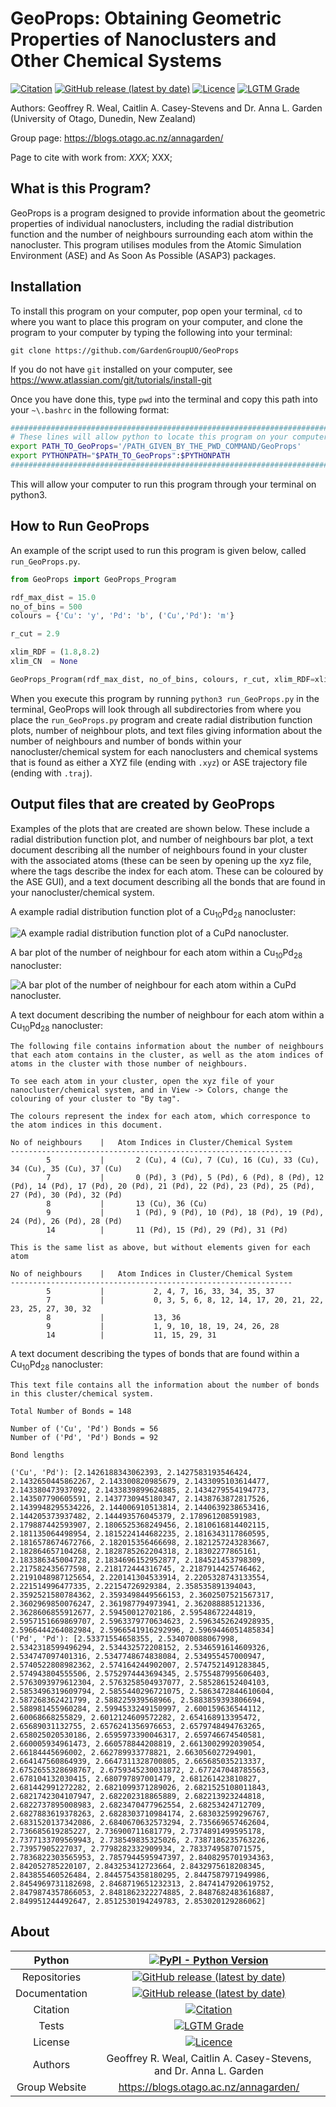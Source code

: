 # GeoProps: Obtaining Geometric Properties of Nanoclusters and Other Chemical Systems

[![Citation](https://img.shields.io/badge/Citation-click%20here-green.svg)](https://dx.doi.org/10.1021/acs.jcim.0c01128)
[![GitHub release (latest by date)](https://img.shields.io/github/v/release/GardenGroupUO/GeoProps)](https://github.com/GardenGroupUO/GeoProps)
[![Licence](https://img.shields.io/github/license/GardenGroupUO/GeoProps)](https://www.gnu.org/licenses/agpl-3.0.en.html)
[![LGTM Grade](https://img.shields.io/lgtm/grade/python/github/GardenGroupUO/GeoProps)](https://lgtm.com/projects/g/GardenGroupUO/GeoProps/context:python)

Authors: Geoffrey R. Weal, Caitlin A. Casey-Stevens and Dr. Anna L. Garden (University of Otago, Dunedin, New Zealand)

Group page: https://blogs.otago.ac.nz/annagarden/

Page to cite with work from: *XXX*; XXX; 

## What is this Program?

GeoProps is a program designed to provide information about the geometric properties of individual nanoclusters, including the radial distribution function and the number of neighbours surrounding each atom within the nanocluster. This program utilises modules from the Atomic Simulation Environment (ASE) and As Soon As Possible (ASAP3) packages. 

## Installation

To install this program on your computer, pop open your terminal, ``cd`` to where you want to place this program on your computer, and clone the program to your computer by typing the following into your terminal:

```
git clone https://github.com/GardenGroupUO/GeoProps
```

If you do not have ``git`` installed on your computer, see https://www.atlassian.com/git/tutorials/install-git

Once you have done this, type ``pwd`` into the terminal and copy this path into your ``~\.bashrc`` in the following format:

```bash
#####################################################################################
# These lines will allow python to locate this program on your computer.
export PATH_TO_GeoProps='/PATH_GIVEN_BY_THE_PWD_COMMAND/GeoProps'
export PYTHONPATH="$PATH_TO_GeoProps":$PYTHONPATH
#####################################################################################
```

This will allow your computer to run this program through your terminal on python3.

## How to Run GeoProps

An example of the script used to run this program is given below, called ``run_GeoProps.py``.

```python
from GeoProps import GeoProps_Program

rdf_max_dist = 15.0
no_of_bins = 500
colours = {'Cu': 'y', 'Pd': 'b', ('Cu','Pd'): 'm'}

r_cut = 2.9

xlim_RDF = (1.8,8.2)
xlim_CN  = None

GeoProps_Program(rdf_max_dist, no_of_bins, colours, r_cut, xlim_RDF=xlim_RDF, xlim_CN=xlim_CN)
```

When you execute this program by running ``python3 run_GeoProps.py`` in the terminal, GeoProps will look through all subdirectories from where you place the ``run_GeoProps.py`` program and create radial distribution function plots, number of neighbour plots, and text files giving information about the number of neighbours and number of bonds within your nanocluster/chemical system for each nanoclusters and chemical systems that is found as either a XYZ file (ending with ``.xyz``) or ASE trajectory file (ending with ``.traj``). 

## Output files that are created by GeoProps

Examples of the plots that are created are shown below. These include a radial distribution function plot, and number of neighbours bar plot, a text document describing all the number of neighbours found in your cluster with the associated atoms (these can be seen by opening up the xyz file, where the tags describe the index for each atom. These can be coloured by the ASE GUI), and a text document describing all the bonds that are found in your nanocluster/chemical system.

A example radial distribution function plot of a Cu<sub>10</sub>Pd<sub>28</sub> nanocluster: 

![A example radial distribution function plot of a CuPd nanocluster.](https://github.com/GardenGroupUO/GeoProps/blob/main/Images/cu10pd28_RDF.png?raw=true)

A bar plot of the number of neighbour for each atom within a Cu<sub>10</sub>Pd<sub>28</sub> nanocluster: 

![A bar plot of the number of neighbour for each atom within a CuPd nanocluster.](https://github.com/GardenGroupUO/GeoProps/blob/main/Images/cu10pd28_No_of_Neighbours.png?raw=true)

A text document describing the number of neighbour for each atom within a Cu<sub>10</sub>Pd<sub>28</sub> nanocluster: 

```
The following file contains information about the number of neighbours that each atom contains in the cluster, as well as the atom indices of atoms in the cluster with those number of neighbours.

To see each atom in your cluster, open the xyz file of your nanocluster/chemical system, and in View -> Colors, change the colouring of your cluster to "By tag".

The colours represent the index for each atom, which corresponce to the atom indices in this document.

No of neighbours	|	Atom Indices in Cluster/Chemical System
---------------------------------------------------------------
		5			|		2 (Cu), 4 (Cu), 7 (Cu), 16 (Cu), 33 (Cu), 34 (Cu), 35 (Cu), 37 (Cu)
		7			|		0 (Pd), 3 (Pd), 5 (Pd), 6 (Pd), 8 (Pd), 12 (Pd), 14 (Pd), 17 (Pd), 20 (Pd), 21 (Pd), 22 (Pd), 23 (Pd), 25 (Pd), 27 (Pd), 30 (Pd), 32 (Pd)
		8			|		13 (Cu), 36 (Cu)
		9			|		1 (Pd), 9 (Pd), 10 (Pd), 18 (Pd), 19 (Pd), 24 (Pd), 26 (Pd), 28 (Pd)
		14			|		11 (Pd), 15 (Pd), 29 (Pd), 31 (Pd)

This is the same list as above, but without elements given for each atom

No of neighbours	|	Atom Indices in Cluster/Chemical System
---------------------------------------------------------------
		5			|			2, 4, 7, 16, 33, 34, 35, 37
		7			|			0, 3, 5, 6, 8, 12, 14, 17, 20, 21, 22, 23, 25, 27, 30, 32
		8			|			13, 36
		9			|			1, 9, 10, 18, 19, 24, 26, 28
		14			|			11, 15, 29, 31

```

A text document describing the types of bonds that are found within a Cu<sub>10</sub>Pd<sub>28</sub> nanocluster: 

```
This text file contains all the information about the number of bonds in this cluster/chemical system.

Total Number of Bonds = 148

Number of ('Cu', 'Pd') Bonds = 56
Number of ('Pd', 'Pd') Bonds = 92

Bond lengths

('Cu', 'Pd'): [2.1426188343062393, 2.1427583193546424, 2.1432650445862267, 2.143300820985679, 2.1433095103614477, 2.143380473937092, 2.1433839899624885, 2.1434279554194773, 2.143507790605591, 2.1437730945180347, 2.1438763872817526, 2.1439948295534226, 2.144006910513814, 2.1440639238653416, 2.144205373937482, 2.144493576045379, 2.178961208591983, 2.179887442593907, 2.1806525368249456, 2.1810616814402115, 2.181135064498954, 2.1815224144682235, 2.1816343117860595, 2.1816578674672766, 2.182015356466698, 2.1821257243283667, 2.182864657104268, 2.1828785262204318, 2.18302277865161, 2.183386345004728, 2.1834696152952877, 2.184521453798309, 2.217582435677598, 2.218172444316745, 2.2187914425746462, 2.2191048987125654, 2.220141304533914, 2.2205328743133554, 2.221514996477335, 2.22154726929384, 2.358535891394043, 2.3592521580784362, 2.3593498449566153, 2.3602507521567317, 2.3602969850076247, 2.361987794973941, 2.362088885121336, 2.3628606855912677, 2.59450012702186, 2.59548672244819, 2.5957151669869707, 2.5963379770634623, 2.5963452624928935, 2.5966444264082984, 2.5966541916292996, 2.5969446051485834]
('Pd', 'Pd'): [2.53371554658355, 2.534070088067998, 2.5342318599496294, 2.534432572208152, 2.5346591614609326, 2.534747097401316, 2.5347748674838084, 2.534955457000947, 2.5740522808982362, 2.574164244902007, 2.5747521491283845, 2.574943804555506, 2.5752974443694345, 2.5755487995606403, 2.5763093979612304, 2.5763258504937077, 2.585286152404103, 2.5853496319609794, 2.5855440296721075, 2.5863472844610604, 2.587268362421799, 2.588225939568966, 2.5883859393806694, 2.588981455960284, 2.5994533249150997, 2.600159636544112, 2.60068668255829, 2.6012124609572282, 2.654168913395472, 2.65689031132755, 2.6576241356976653, 2.6579748494763265, 2.658025020530186, 2.6595973390046317, 2.659746674540581, 2.660005934961473, 2.660578844208819, 2.6613002992039054, 2.66184445696002, 2.662789933778821, 2.663056027294901, 2.664147560864939, 2.6647311328700805, 2.665685035213337, 2.6752655328698767, 2.6759345230031872, 2.677247048785563, 2.678104132030415, 2.680797897001479, 2.681261423810827, 2.681442991272282, 2.6821099371289026, 2.6821525108011843, 2.6821742304107947, 2.682202318865889, 2.682213923244818, 2.6822737895008983, 2.6823470477962554, 2.68253424712709, 2.6827883619378263, 2.6828303710984174, 2.683032599296767, 2.6831520137342086, 2.6840670632573294, 2.735669657462604, 2.736685619285227, 2.736900711681779, 2.7374891499595178, 2.7377133709569943, 2.738549835325026, 2.7387186235763226, 2.73957905227037, 2.7798282332909934, 2.7833749587071575, 2.7836822303565953, 2.7857944595947397, 2.8408295701934363, 2.842052785220107, 2.843253412723664, 2.8432975618208345, 2.843855460526484, 2.8445754358180295, 2.8447587971949986, 2.8454969731182698, 2.8468719651232313, 2.8474147920619752, 2.8479874357866053, 2.8481862322274885, 2.8487682483616887, 2.849951244492647, 2.8512530194249783, 2.853020129286062]

```

## About

<div align="center">

| Python        | [![PyPI - Python Version](https://img.shields.io/pypi/pyversions/GeoProps)](https://docs.python.org/3/) | 
|:-------------:|:-------------------------------------------------------------------------------------------------------------------------------------------------------------------:|
| Repositories  | [![GitHub release (latest by date)](https://img.shields.io/github/v/release/GardenGroupUO/GeoProps)](https://github.com/GardenGroupUO/GeoProps) |
| Documentation | [![GitHub release (latest by date)](https://img.shields.io/github/v/release/GardenGroupUO/GeoProps)](https://github.com/GardenGroupUO/GeoProps) | 
| Citation      | [![Citation](https://img.shields.io/badge/Citation-click%20here-green.svg)](https://dx.doi.org/10.1021/acs.jcim.0c01128) | 
| Tests         | [![LGTM Grade](https://img.shields.io/lgtm/grade/python/github/GardenGroupUO/GeoProps)](https://lgtm.com/projects/g/GardenGroupUO/GeoProps/context:python)
| License       | [![Licence](https://img.shields.io/github/license/GardenGroupUO/GeoProps)](https://www.gnu.org/licenses/agpl-3.0.en.html) |
| Authors       | Geoffrey R. Weal, Caitlin A. Casey-Stevens, and Dr. Anna L. Garden |
| Group Website | https://blogs.otago.ac.nz/annagarden/ |

</div>
